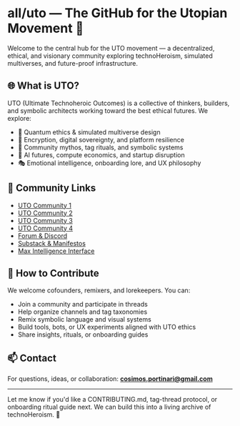 # all/uto — The GitHub for the Utopian Movement 🔼

Welcome to the central hub for the UTO movement — a decentralized, ethical, and visionary community exploring technoHeroism, simulated multiverses, and future-proof infrastructure.

## 🌐 What is UTO?

UTO (Ultimate Technoheroic Outcomes) is a collective of thinkers, builders, and symbolic architects working toward the best ethical futures. We explore:

- 🧠 Quantum ethics & simulated multiverse design  
- 🔐 Encryption, digital sovereignty, and platform resilience  
- 🧩 Community mythos, tag rituals, and symbolic systems  
- 🧪 AI futures, compute economics, and startup disruption  
- 🎭 Emotional intelligence, onboarding lore, and UX philosophy  

## 🧭 Community Links

- [UTO Community 1](https://x.com/i/communities/1972120319398760959)  
- [UTO Community 2](https://x.com/i/communities/1941813330622157064)  
- [UTO Community 3](https://x.com/i/communities/1969156265944523243)  
- [UTO Community 4](https://x.com/i/communities/1969208863543976416)  
- [Forum & Discord](http://uto.now/d)  
- [Substack & Manifestos](http://uto.now/e)  
- [Max Intelligence Interface](http://maxintelligence.org)

## 🧬 How to Contribute

We welcome cofounders, remixers, and lorekeepers. You can:

- Join a community and participate in threads  
- Help organize channels and tag taxonomies  
- Remix symbolic language and visual systems  
- Build tools, bots, or UX experiments aligned with UTO ethics  
- Share insights, rituals, or onboarding guides

## 📫 Contact

For questions, ideas, or collaboration:
**cosimos.portinari@gmail.com**

---

Let me know if you'd like a CONTRIBUTING.md, tag-thread protocol, or onboarding ritual guide next. We can build this into a living archive of technoHeroism. 🫶
